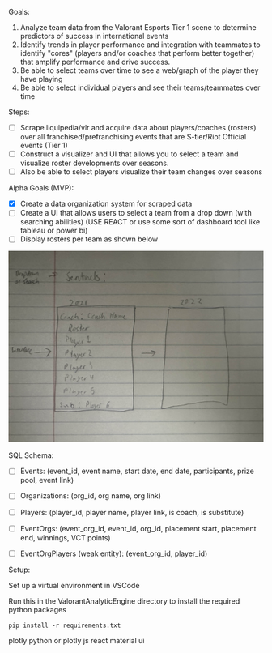 Goals:

1. Analyze team data from the Valorant Esports Tier 1 scene to determine predictors of success in international events
2. Identify trends in player performance and integration with teammates to identify "cores" (players and/or coaches that perform better together) that amplify performance and drive success.
3. Be able to select teams over time to see a web/graph of the player they have playing
4. Be able to select individual players and see their teams/teammates over time


Steps:

* [ ] Scrape liquipedia/vlr and acquire data about players/coaches (rosters) over all franchised/prefranchising events that are S-tier/Riot Official events (Tier 1)
* [ ] Construct a visualizer and UI that allows you to select a team and visualize roster developments over seasons.
* [ ] Also be able to select players visualize their team changes over seasons

Alpha Goals (MVP): 
* [x] Create a data organization system for scraped data
* [ ] Create a UI that allows users to select a team from a drop down (with searching abilities) (USE REACT or use some sort of dashboard tool like tableau or power bi)
* [ ] Display rosters per team as shown below

![Temporary UI Design](assets/image.jpg)

SQL Schema:
* [ ] Events: (event_id, event name, start date, end date, participants, prize pool, event link)
* [ ] Organizations: (org_id, org name, org link)
* [ ] Players: (player_id, player name, player link, is coach, is substitute)
* [ ] EventOrgs: (event_org_id, event_id, org_id, placement start, placement end, winnings, VCT points)
* [ ] EventOrgPlayers (weak entity): (event_org_id, player_id)



<!-- SQL Schema:
* [ ] Events: (pkey, event name, date, tier)
* [ ] Organizations: (pkey, org name, activeSince, …),
* [ ] Players: (pkey, player name, age, organization),
* [ ] Roster: (pkey, Event key, Organization key, placement),
* [ ] RosterMembers (weak entity): (roster pkey, players pkey)

ChatGPT based SQL Schema (looks like i did pretty well + bold is primary key):
* [ ] Events: (**pkey**, event name, date, tier)
* [ ] Organizations: (**pkey**, org name, …),
* [ ] Players: (**pkey**, player name, age, organization),
* [ ] EventOrgs: (**pkey** ,Event key, Organization key, placement),
* [ ] EventOrgPlayers (weak entity): (**EventOrgs pkey, players pkey**) -->




Setup:

Set up a virtual environment in VSCode

Run this in the ValorantAnalyticEngine directory to install the required python packages
```
pip install -r requirements.txt
```


plotly python or plotly js
react material ui